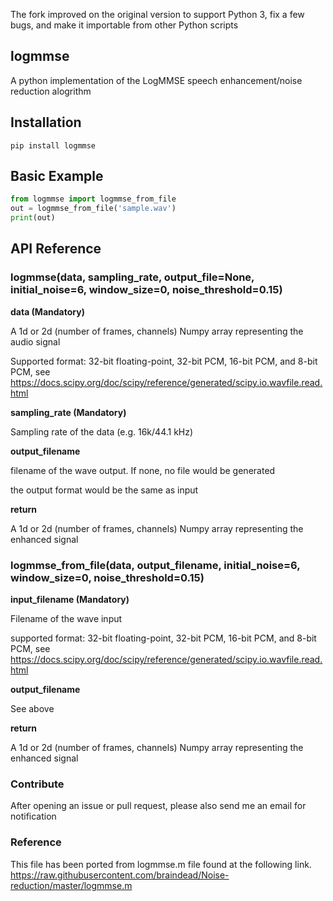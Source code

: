 The fork improved on the original version to support Python 3, fix a few bugs, and make it importable from other Python scripts

## logmmse ##
A python implementation of the LogMMSE speech enhancement/noise reduction alogrithm

## Installation ##

```
pip install logmmse
```

## Basic Example ##

```python
from logmmse import logmmse_from_file
out = logmmse_from_file('sample.wav')
print(out)
```

## API Reference ##

### logmmse(data, sampling_rate, output_file=None, initial_noise=6, window_size=0, noise_threshold=0.15) ###

**data (Mandatory)**

A 1d or 2d (number of frames, channels) Numpy array representing the audio signal

Supported format: 32-bit floating-point, 32-bit PCM, 16-bit PCM, and 8-bit PCM, see https://docs.scipy.org/doc/scipy/reference/generated/scipy.io.wavfile.read.html     

**sampling_rate (Mandatory)**

Sampling rate of the data (e.g. 16k/44.1 kHz)

**output_filename**

filename of the wave output. If none, no file would be generated

the output format would be the same as input

**return**

A 1d or 2d (number of frames, channels) Numpy array representing the enhanced signal

### logmmse_from_file(data, output_filename, initial_noise=6, window_size=0, noise_threshold=0.15) ###

**input_filename (Mandatory)**

Filename of the wave input

supported format: 32-bit floating-point, 32-bit PCM, 16-bit PCM, and 8-bit PCM, see https://docs.scipy.org/doc/scipy/reference/generated/scipy.io.wavfile.read.html     

**output_filename**

See above

**return**

A 1d or 2d (number of frames, channels) Numpy array representing the enhanced signal

### Contribute ###

After opening an issue or pull request, please also send me an email for notification

### Reference ###

This file has been ported from logmmse.m file found at the following link.
https://raw.githubusercontent.com/braindead/Noise-reduction/master/logmmse.m
